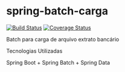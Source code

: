 # spring-batch-carga 

[![Build Status](https://travis-ci.com/CafeComJavaNaResource/spring-batch-complete.svg?branch=master)](https://travis-ci.com/CafeComJavaNaResource/spring-batch-complete)
[![Coverage Status](https://coveralls.io/repos/github/CafeComJavaNaResource/spring-batch-complete/badge.svg?branch=master)](https://coveralls.io/github/CafeComJavaNaResource/spring-batch-complete?branch=master)

Batch para carga de arquivo  extrato bancário


Tecnologias Utilizadas 

Spring Boot + Spring Batch + Spring Data
